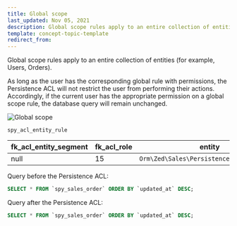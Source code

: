 ```yaml
---
title: Global scope
last_updated: Nov 05, 2021
description: Global scope rules apply to an entire collection of entities (for example, Users, Orders).
template: concept-topic-template
redirect_from:
---
```


Global scope rules apply to an entire collection of entities (for example, Users, Orders).

As long as the user has the corresponding global rule with permissions, the Persistence ACL will not restrict the user from performing their actions. Accordingly, if the current user has the appropriate permission on a global scope rule, the database query will remain unchanged.

![Global scope](https://confluence-connect.gliffy.net/embed/image/61268adb-9b3c-46f4-a83c-ed5862420298.png?utm_medium=live&utm_source=custom)

`spy_acl_entity_rule`

| fk_acl_entity_segment | fk_acl_role | entity | permission_mask | scope |
|-----|-----|-----|-----|-----|
| null | 15  | `Orm\Zed\Sales\Persistence\SpySalesOrder` | `AclEntityConstants::OPERATION_MASK_READ` | `AclEntityConstants::SCOPE_GLOBAL` |

Query before the Persistence ACL:
```sql
SELECT * FROM `spy_sales_order` ORDER BY `updated_at` DESC;
```

Query after the Persistence ACL:
```sql
SELECT * FROM `spy_sales_order` ORDER BY `updated_at` DESC;
```

